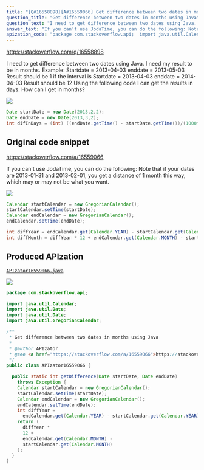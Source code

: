 ```yaml
---
title: "[Q#16558898][A#16559066] Get difference between two dates in months using Java"
question_title: "Get difference between two dates in months using Java"
question_text: "I need to get difference between two dates using Java. I need my result to be in months. Example: Startdate = 2013-04-03             enddate = 2013-05-03             Result should be 1 if the interval is Startdate = 2013-04-03             enddate = 2014-04-03             Result should be 12 Using the following code I can get the results in days. How can I get in months?"
answer_text: "If you can't use JodaTime, you can do the following: Note that if your dates are 2013-01-31 and 2013-02-01, you get a distance of 1 month this way, which may or may not be what you want."
apization_code: "package com.stackoverflow.api;  import java.util.Calendar; import java.util.Date; import java.util.Date; import java.util.GregorianCalendar;  /**  * Get difference between two dates in months using Java  *  * @author APIzator  * @see <a href=\"https://stackoverflow.com/a/16559066\">https://stackoverflow.com/a/16559066</a>  */ public class APIzator16559066 {    public static int getDifference(Date startDate, Date endDate)     throws Exception {     Calendar startCalendar = new GregorianCalendar();     startCalendar.setTime(startDate);     Calendar endCalendar = new GregorianCalendar();     endCalendar.setTime(endDate);     int diffYear =       endCalendar.get(Calendar.YEAR) - startCalendar.get(Calendar.YEAR);     return (       diffYear *       12 +       endCalendar.get(Calendar.MONTH) -       startCalendar.get(Calendar.MONTH)     );   } }"
---
```


https://stackoverflow.com/q/16558898

I need to get difference between two dates using Java. I need my result to be in months.
Example:
Startdate = 2013-04-03 
           enddate = 2013-05-03 
           Result should be 1
if the interval is
Startdate = 2013-04-03 
           enddate = 2014-04-03 
           Result should be 12
Using the following code I can get the results in days. How can I get in months?


<div class="code-logo"><img src="/stackoverflow.png" /></div>

```java
Date startDate = new Date(2013,2,2);
Date endDate = new Date(2013,3,2);
int difInDays = (int) ((endDate.getTime() - startDate.getTime())/(1000*60*60*24));
```


## Original code snippet

https://stackoverflow.com/a/16559066

If you can&#x27;t use JodaTime, you can do the following:
Note that if your dates are 2013-01-31 and 2013-02-01, you get a distance of 1 month this way, which may or may not be what you want.

<div class="code-logo"><img src="/stackoverflow.png" /></div>

```java
Calendar startCalendar = new GregorianCalendar();
startCalendar.setTime(startDate);
Calendar endCalendar = new GregorianCalendar();
endCalendar.setTime(endDate);

int diffYear = endCalendar.get(Calendar.YEAR) - startCalendar.get(Calendar.YEAR);
int diffMonth = diffYear * 12 + endCalendar.get(Calendar.MONTH) - startCalendar.get(Calendar.MONTH);
```

## Produced APIzation

[`APIzator16559066.java`](https://github.com/pasqualesalza/apization/raw/main/data/search/APIzator16559066.java)

<div class="code-logo"><img src="/apizator.png" /></div>

```java
package com.stackoverflow.api;

import java.util.Calendar;
import java.util.Date;
import java.util.Date;
import java.util.GregorianCalendar;

/**
 * Get difference between two dates in months using Java
 *
 * @author APIzator
 * @see <a href="https://stackoverflow.com/a/16559066">https://stackoverflow.com/a/16559066</a>
 */
public class APIzator16559066 {

  public static int getDifference(Date startDate, Date endDate)
    throws Exception {
    Calendar startCalendar = new GregorianCalendar();
    startCalendar.setTime(startDate);
    Calendar endCalendar = new GregorianCalendar();
    endCalendar.setTime(endDate);
    int diffYear =
      endCalendar.get(Calendar.YEAR) - startCalendar.get(Calendar.YEAR);
    return (
      diffYear *
      12 +
      endCalendar.get(Calendar.MONTH) -
      startCalendar.get(Calendar.MONTH)
    );
  }
}

```